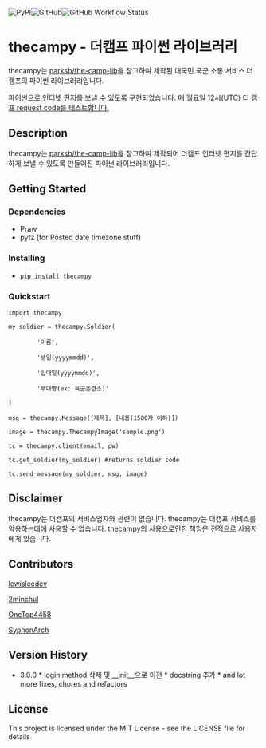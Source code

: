 ![PyPI](https://img.shields.io/pypi/v/thecampy?style=for-the-badge)![GitHub](https://img.shields.io/github/license/lewisleedev/thecampy?style=for-the-badge)![GitHub Workflow Status](https://img.shields.io/github/workflow/status/lewisleedev/thecampy/%EB%8D%94%EC%BA%A0%ED%94%84%20response%20%ED%99%95%EC%9D%B8?label=Response&style=for-the-badge)

# thecampy - 더캠프 파이썬 라이브러리

thecampy는 [parksb/the-camp-lib](https://github.com/parksb/the-camp-lib)을 참고하여 제작된 대국민 국군 소통 서비스 더 캠프의 파이썬 라이브러리입니다. 

파이썬으로 인터넷 편지를 보낼 수 있도록 구현되었습니다. 매 월요일 12시(UTC) [더 캠프 request code를 테스트합니다.](https://github.com/lewisleedev/thecampy/actions)

## Description

thecampy는 [parksb/the-camp-lib](https://github.com/parksb/the-camp-lib)을 참고하여 제작되어 더캠프 인터넷 편지를 간단하게 보낼 수 있도록 만들어진 파이썬 라이브러리입니다.

## Getting Started

### Dependencies

* Praw
* pytz (for Posted date timezone stuff)

### Installing

* `pip install thecampy`

### Quickstart

```
import thecampy

my_soldier = thecampy.Soldier(

        '이름',

        '생일(yyyymmdd)',

        '입대일(yyyymmdd)',

        '부대명(ex: 육군훈련소)'

)

msg = thecampy.Message([제목], [내용(1500자 이하)])

image = thecampy.ThecampyImage('sample.png')

tc = thecampy.client(email, pw)

tc.get_soldier(my_soldier) #returns soldier code

tc.send_message(my_soldier, msg, image)
```

## Disclaimer

thecampy는 더캠프의 서비스업자와 관련이 없습니다. thecampy는 더캠프 서비스를 악용하는데에 사용할 수 없습니다. thecampy의 사용으로인한 책임은 전적으로 사용자에게 있습니다.

## Contributors

[lewisleedev](https://github.com/lewisleedev)

[2minchul](https://github.com/2minchul)

[OneTop4458](https://github.com/OneTop4458)

[SyphonArch](https://github.com/SyphonArch)

## Version History

* 3.0.0
        * login method 삭제 및 __init__으로 이전
        * docstring 추가
        * and lot more fixes, chores and refactors

## License

This project is licensed under the MIT License - see the LICENSE file for details